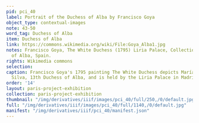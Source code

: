 ```yaml
---
pid: pci_40
label: Portrait of the Duchess of Alba by Francisco Goya
object_type: contextual-images
note: 43-50
word_tag: Duchess of Alba
item: Duchess of Alba
link: https://commons.wikimedia.org/wiki/File:Goya_Alba1.jpg
notes: Francisco Goya, The White Duchess (1795) Liria Palace, Collection of the Duke
  of Alba, Spain.
rights: Wikimedia commons
selection: 
caption: Francisco Goya's 1795 painting The White Duchess depicts María Cayetana de
  Silva, 13th Duchess of Alba, and is held by the Liria Palace in Madrid.
order: '14'
layout: paris-project-exhibition
collection: paris-project-exhibition
thumbnail: "/img/derivatives/iiif/images/pci_40/full/250,/0/default.jpg"
full: "/img/derivatives/iiif/images/pci_40/full/1140,/0/default.jpg"
manifest: "/img/derivatives/iiif/pci_40/manifest.json"
---
```

